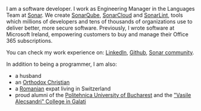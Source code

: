 I am a software developer. I work as Engineering Manager in the Languages Team at [Sonar](https://www.sonarsource.com/). We create [SonarQube](https://www.sonarqube.org/), [SonarCloud](http://sonarcloud.io/) and [SonarLint](https://www.sonarlint.org/), tools which millions of developers and tens of thousands of organizations use to deliver better, more secure software. Previously, I wrote software at Microsoft Ireland, empowering customers to buy and manage their Office 365 subscriptions.

You can check my work experience on: [LinkedIn](https://www.linkedin.com/in/epureandrei/), [Github](https://github.com/andrei-epure-sonarsource), [Sonar community](https://community.sonarsource.com/u/Andrei_Epure/summary).

In addition to being a programmer, I am also:
- a husband
- an [Orthodox Christian](https://en.wikipedia.org/wiki/Eastern_Orthodox_Church)
- a [Romanian](https://en.wikipedia.org/wiki/Romania) expat living in Switzerland
- proud alumni of the [Politehnica University of Bucharest](https://upb.ro/en/) and the ["Vasile Alecsandri" College in Galati](https://cnva.eu/)
